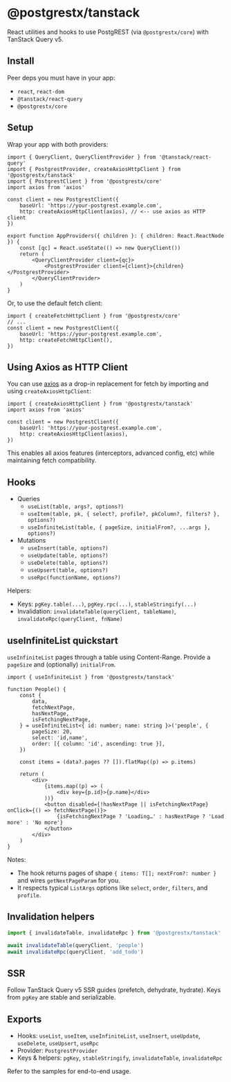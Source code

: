 # @postgrestx/tanstack

React utilities and hooks to use PostgREST (via `@postgrestx/core`) with TanStack Query v5.

## Install

Peer deps you must have in your app:

- `react`, `react-dom`
- `@tanstack/react-query`
- `@postgrestx/core`


## Setup

Wrap your app with both providers:

```tsx
import { QueryClient, QueryClientProvider } from '@tanstack/react-query'
import { PostgrestProvider, createAxiosHttpClient } from '@postgrestx/tanstack'
import { PostgrestClient } from '@postgrestx/core'
import axios from 'axios'

const client = new PostgrestClient({
	baseUrl: 'https://your-postgrest.example.com',
	http: createAxiosHttpClient(axios), // <-- use axios as HTTP client
})

export function AppProviders({ children }: { children: React.ReactNode }) {
	const [qc] = React.useState(() => new QueryClient())
	return (
		<QueryClientProvider client={qc}>
			<PostgrestProvider client={client}>{children}</PostgrestProvider>
		</QueryClientProvider>
	)
}
```

Or, to use the default fetch client:

```tsx
import { createFetchHttpClient } from '@postgrestx/core'
// ...
const client = new PostgrestClient({
	baseUrl: 'https://your-postgrest.example.com',
	http: createFetchHttpClient(),
})
```
## Using Axios as HTTP Client

You can use [axios](https://axios-http.com/) as a drop-in replacement for fetch by importing and using `createAxiosHttpClient`:

```tsx
import { createAxiosHttpClient } from '@postgrestx/tanstack'
import axios from 'axios'

const client = new PostgrestClient({
	baseUrl: 'https://your-postgrest.example.com',
	http: createAxiosHttpClient(axios),
})
```

This enables all axios features (interceptors, advanced config, etc) while maintaining fetch compatibility.


## Hooks

- Queries
	- `useList(table, args?, options?)`
	- `useItem(table, pk, { select?, profile?, pkColumn?, filters? }, options?)`
	- `useInfiniteList(table, { pageSize, initialFrom?, ...args }, options?)`
- Mutations
	- `useInsert(table, options?)`
	- `useUpdate(table, options?)`
	- `useDelete(table, options?)`
	- `useUpsert(table, options?)`
	- `useRpc(functionName, options?)`

Helpers:

- Keys: `pgKey.table(...)`, `pgKey.rpc(...)`, `stableStringify(...)`
- Invalidation: `invalidateTable(queryClient, tableName)`, `invalidateRpc(queryClient, fnName)`

## useInfiniteList quickstart

`useInfiniteList` pages through a table using Content-Range. Provide a `pageSize` and (optionally) `initialFrom`.

```tsx
import { useInfiniteList } from '@postgrestx/tanstack'

function People() {
	const {
		data,
		fetchNextPage,
		hasNextPage,
		isFetchingNextPage,
	} = useInfiniteList<{ id: number; name: string }>('people', {
		pageSize: 20,
		select: 'id,name',
		order: [{ column: 'id', ascending: true }],
	})

	const items = (data?.pages ?? []).flatMap((p) => p.items)

	return (
		<div>
			{items.map((p) => (
				<div key={p.id}>{p.name}</div>
			))}
			<button disabled={!hasNextPage || isFetchingNextPage} onClick={() => fetchNextPage()}>
				{isFetchingNextPage ? 'Loading…' : hasNextPage ? 'Load more' : 'No more'}
			</button>
		</div>
	)
}
```

Notes:

- The hook returns pages of shape `{ items: T[]; nextFrom?: number }` and wires `getNextPageParam` for you.
- It respects typical `ListArgs` options like `select`, `order`, `filters`, and `profile`.

## Invalidation helpers

```ts
import { invalidateTable, invalidateRpc } from '@postgrestx/tanstack'

await invalidateTable(queryClient, 'people')
await invalidateRpc(queryClient, 'add_todo')
```

## SSR

Follow TanStack Query v5 SSR guides (prefetch, dehydrate, hydrate). Keys from `pgKey` are stable and serializable.

## Exports

- Hooks: `useList`, `useItem`, `useInfiniteList`, `useInsert`, `useUpdate`, `useDelete`, `useUpsert`, `useRpc`
- Provider: `PostgrestProvider`
- Keys & helpers: `pgKey`, `stableStringify`, `invalidateTable`, `invalidateRpc`

Refer to the samples for end-to-end usage.
